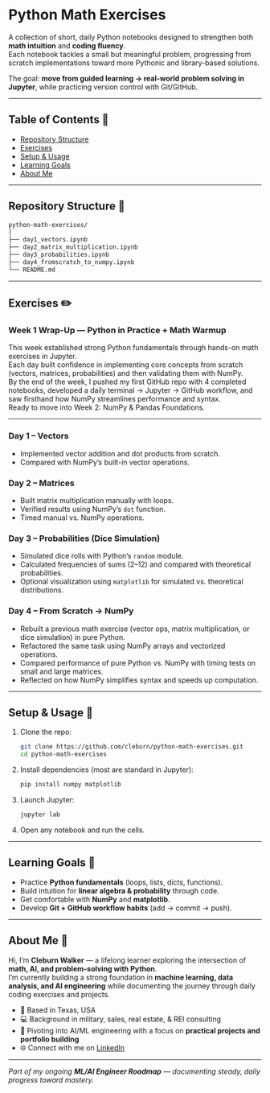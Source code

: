 # Python Math Exercises

A collection of short, daily Python notebooks designed to strengthen both **math intuition** and **coding fluency**.  
Each notebook tackles a small but meaningful problem, progressing from scratch implementations toward more Pythonic and library-based solutions.

The goal: **move from guided learning → real-world problem solving in Jupyter**, while practicing version control with Git/GitHub.

---

## Table of Contents 📑
- [Repository Structure](#repository-structure-)
- [Exercises](#exercises-%EF%B8%8F)
- [Setup & Usage](#setup--usage-)
- [Learning Goals](#learning-goals-)
- [About Me](#about-me-)

---

## Repository Structure 📘
```bash
python-math-exercises/
│
├── day1_vectors.ipynb
├── day2_matrix_multiplication.ipynb
├── day3_probabilities.ipynb
├── day4_fromscratch_to_numpy.ipynb
└── README.md
```

---

## Exercises ✏️

### Week 1 Wrap-Up — Python in Practice + Math Warmup
This week established strong Python fundamentals through hands-on math exercises in Jupyter.  
Each day built confidence in implementing core concepts from scratch (vectors, matrices, probabilities) and then validating them with NumPy.  
By the end of the week, I pushed my first GitHub repo with 4 completed notebooks, developed a daily terminal → Jupyter → GitHub workflow, and saw firsthand how NumPy streamlines performance and syntax.  
Ready to move into Week 2: NumPy & Pandas Foundations.

---

### Day 1 – Vectors
- Implemented vector addition and dot products from scratch.  
- Compared with NumPy’s built-in vector operations.  

### Day 2 – Matrices
- Built matrix multiplication manually with loops.  
- Verified results using NumPy’s `dot` function.  
- Timed manual vs. NumPy operations.  

### Day 3 – Probabilities (Dice Simulation)
- Simulated dice rolls with Python’s `random` module.  
- Calculated frequencies of sums (2–12) and compared with theoretical probabilities.  
- Optional visualization using `matplotlib` for simulated vs. theoretical distributions.  

### Day 4 – From Scratch → NumPy
- Rebuilt a previous math exercise (vector ops, matrix multiplication, or dice simulation) in pure Python.  
- Refactored the same task using NumPy arrays and vectorized operations.  
- Compared performance of pure Python vs. NumPy with timing tests on small and large matrices.  
- Reflected on how NumPy simplifies syntax and speeds up computation.  

---

## Setup & Usage 🔧
1. Clone the repo:
   ```bash
   git clone https://github.com/cleburn/python-math-exercises.git
   cd python-math-exercises
   ```

2. Install dependencies (most are standard in Jupyter):
   ```bash
   pip install numpy matplotlib
   ```

3. Launch Jupyter:
   ```bash
   jupyter lab
   ```

4. Open any notebook and run the cells.

---

## Learning Goals 🎯
- Practice **Python fundamentals** (loops, lists, dicts, functions).  
- Build intuition for **linear algebra & probability** through code.  
- Get comfortable with **NumPy** and **matplotlib**.  
- Develop **Git + GitHub workflow habits** (add → commit → push).  

---

## About Me 👤
Hi, I’m **Cleburn Walker** — a lifelong learner exploring the intersection of **math, AI, and problem-solving with Python**.  
I’m currently building a strong foundation in **machine learning, data analysis, and AI engineering** while documenting the journey through daily coding exercises and projects.

- 📍 Based in Texas, USA  
- 💻 Background in military, sales, real estate, & REI consulting  
- 🚀 Pivoting into AI/ML engineering with a focus on **practical projects and portfolio building**  
- 🌐 Connect with me on [LinkedIn](https://www.linkedin.com/in/cleburnwalker)

---

_Part of my ongoing **ML/AI Engineer Roadmap** — documenting steady, daily progress toward mastery._
